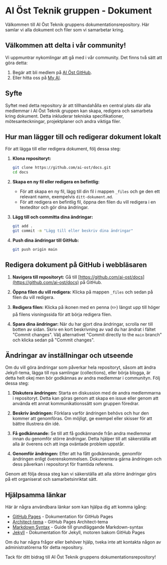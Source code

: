 # AI Öst Teknik gruppen - Dokument

Välkommen till AI Öst Teknik gruppens dokumentationsrepository. Här samlar vi alla dokument och filer som vi samarbetar kring.

## Välkommen att delta i vår community!

Vi uppmuntrar nykomlingar att gå med i vår community. Det finns två sätt att göra detta:
1. Begär att bli medlem på [AI Öst GitHub](https://github.com/ai-ost).
2. Eller hitta oss på [My AI](https://my.ai.se/organizations/1816).

## Syfte

Syftet med detta repository är att tillhandahålla en central plats där alla medlemmar i AI Öst Teknik gruppen kan skapa, redigera och samarbeta kring dokument. Detta inkluderar tekniska specifikationer, mötesanteckningar, projektplaner och andra viktiga filer.

## Hur man lägger till och redigerar dokument lokalt

För att lägga till eller redigera dokument, följ dessa steg:

1. **Klona repositoryt:**
   ```sh
   git clone https://github.com/ai-ost/docs.git
   cd docs
   ```

2. **Skapa en ny fil eller redigera en befintlig:**
   - För att skapa en ny fil, lägg till din fil i mappen `_files` och ge den ett relevant namn, exempelvis `ditt-dokument.md`.
   - För att redigera en befintlig fil, öppna den filen du vill redigera i en texteditor och gör dina ändringar.

3. **Lägg till och committa dina ändringar:**
   ```sh
   git add .
   git commit -m "Lägg till eller beskriv dina ändringar"
   ```

4. **Push dina ändringar till GitHub:**
   ```sh
   git push origin main
   ```

## Redigera dokument på GitHub i webbläsaren

1. **Navigera till repositoryt:**
   Gå till [https://github.com/ai-ost/docs](https://github.com/ai-ost/docs) på GitHub.

2. **Öppna filen du vill redigera:**
   Klicka på mappen `_files` och sedan på filen du vill redigera.

3. **Redigera filen:**
   Klicka på ikonen med en penna (✏️) längst upp till höger på filens visningssida för att börja redigera filen.

4. **Spara dina ändringar:**
   När du har gjort dina ändringar, scrolla ner till botten av sidan. Skriv en kort beskrivning av vad du har ändrat i fältet "Commit changes". Välj alternativet "Commit directly to the `main` branch" och klicka sedan på "Commit changes".

## Ändringar av inställningar och utseende

Om du vill göra ändringar som påverkar hela repositoryt, såsom att ändra Jekyll-tema, lägga till nya samlingar (collections), eller börja blogga, är detta helt okej men bör godkännas av andra medlemmar i communityn. Följ dessa steg:

1. **Diskutera ändringen:**
   Starta en diskussion med de andra medlemmarna i repositoryt. Detta kan göras genom att skapa en issue eller genom att använda ett annat kommunikationssätt som gruppen föredrar.

2. **Beskriv ändringen:**
   Förklara varför ändringen behövs och hur den kommer att genomföras. Om möjligt, ge exempel eller skisser för att bättre illustrera din idé.

3. **Få godkännande:**
   Se till att få godkännande från andra medlemmar innan du genomför större ändringar. Detta hjälper till att säkerställa att alla är överens och att inga oväntade problem uppstår.

4. **Genomför ändringen:**
   Efter att ha fått godkännande, genomför ändringen enligt överenskommelsen. Dokumentera gärna ändringen och dess påverkan i repositoryt för framtida referens.

Genom att följa dessa steg kan vi säkerställa att alla större ändringar görs på ett organiserat och samarbetsinriktat sätt.

## Hjälpsamma länkar

Här är några användbara länkar som kan hjälpa dig att komma igång:

- [GitHub Pages](https://pages.github.com/) - Dokumentation för GitHub Pages
- [Architect-tema](https://github.com/pages-themes/architect) - GitHub Pages Architect-tema
- [Markdown Syntax](https://www.markdownguide.org/basic-syntax/) - Guide till grundläggande Markdown-syntax
- [Jekyll](https://jekyllrb.com/) - Dokumentation för Jekyll, motoren bakom GitHub Pages

Om du har några frågor eller behöver hjälp, tveka inte att kontakta någon av administratörerna för detta repository.

Tack för ditt bidrag till AI Öst Teknik gruppens dokumentationsrepository!
